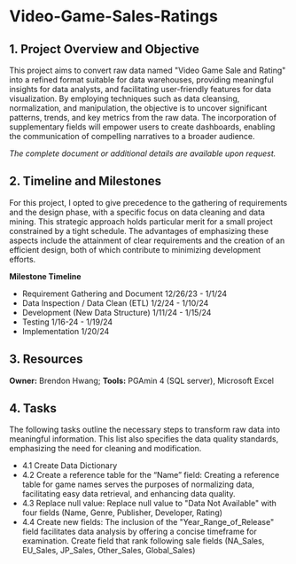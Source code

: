 # Video-Game-Sales-Ratings

## 1. Project Overview and Objective
This project aims to convert raw data named "Video Game Sale and Rating" into a refined format suitable for data warehouses, providing meaningful insights for data analysts, and facilitating user-friendly features for data visualization. By employing techniques such as data cleansing, normalization, and manipulation, the objective is to uncover significant patterns, trends, and key metrics from the raw data. The incorporation of supplementary fields will empower users to create dashboards, enabling the communication of compelling narratives to a broader audience.

*The complete document or additional details are available upon request.*

## 2. Timeline and Milestones
For this project, I opted to give precedence to the gathering of requirements and the design phase, with a specific focus on data cleaning and data mining. This strategic approach holds particular merit for a small project constrained by a tight schedule. The advantages of emphasizing these aspects include the attainment of clear requirements and the creation of an efficient design, both of which contribute to minimizing development efforts.

**Milestone	Timeline**

* Requirement Gathering and Document	 12/26/23 - 1/1/24
* Data Inspection / Data Clean (ETL)	 1/2/24 - 1/10/24
* Development (New Data Structure)	   1/11/24 - 1/15/24
* Testing	                             1/16-24 - 1/19/24
* Implementation	                     1/20/24

## 3. Resources
**Owner:** Brendon Hwang; 
**Tools:** PGAmin 4 (SQL server), Microsoft Excel

## 4. Tasks
The following tasks outline the necessary steps to transform raw data into meaningful information. This list also specifies the data quality standards, emphasizing the need for cleaning and modification.
* 4.1 Create Data Dictionary
* 4.2 Create a reference table for the “Name” field: Creating a reference table for game names serves the purposes of normalizing data, facilitating easy data retrieval, and enhancing data quality.
* 4.3 Replace null value: Replace null value to "Data Not Available" with four fields (Name, Genre, Publisher, Developer, Rating)
* 4.4 Create new fields: The inclusion of the "Year_Range_of_Release" field facilitates data analysis by offering a concise timeframe for examination.  Create field that rank following sale fields (NA_Sales, EU_Sales, JP_Sales, Other_Sales, Global_Sales)
